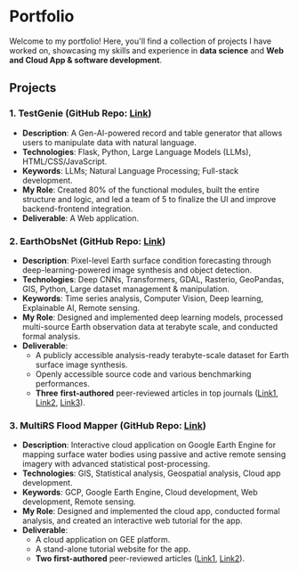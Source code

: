 # Portfolio

Welcome to my portfolio! Here, you'll find a collection of projects I have worked on, showcasing my skills and experience in **data science** and **Web and Cloud App & software development**.

## Projects

### 1. **TestGenie** (GitHub Repo: [Link](https://github.com/ZhouyayanLi/TestGenie))
- **Description**: A Gen-AI-powered record and table generator that allows users to manipulate data with natural language.
- **Technologies**: Flask, Python, Large Language Models (LLMs), HTML/CSS/JavaScript.
- **Keywords**: LLMs; Natural Language Processing; Full-stack development.
- **My Role**: Created 80% of the functional modules, built the entire structure and logic, and led a team of 5 to finalize the UI and improve backend-frontend integration.
- **Deliverable**: A Web application.

### 2. **EarthObsNet** (GitHub Repo: [Link](https://github.com/ZhouyayanLi/EarthObsNet))
- **Description**: Pixel-level Earth surface condition forecasting through deep-learning-powered image synthesis and object detection.
- **Technologies**: Deep CNNs, Transformers, GDAL, Rasterio, GeoPandas, GIS, Python, Large dataset management & manipulation.
- **Keywords**: Time series analysis, Computer Vision, Deep learning, Explainable AI, Remote sensing.
- **My Role**: Designed and implemented deep learning models, processed multi-source Earth observation data at terabyte scale, and conducted formal analysis.
- **Deliverable**:
  - A publicly accessible analysis-ready terabyte-scale dataset for Earth surface image synthesis.
  - Openly accessible source code and various benchmarking performances.
  - **Three** **first-authored** peer-reviewed articles in top journals ([Link1](https://www.sciencedirect.com/science/article/abs/pii/S092427162300326X), [Link2](https://www.sciencedirect.com/science/article/abs/pii/S0924271623002691), [Link3](https://www.sciencedirect.com/science/article/abs/pii/S0048969723003728)).
 

### 3. **MultiRS Flood Mapper** (GitHub Repo: [Link](https://github.com/ZhouyayanLi/MultiRS_Flood_Mapper_Tutorial))
- **Description**: Interactive cloud application on Google Earth Engine for mapping surface water bodies using passive and active remote sensing imagery with advanced statistical post-processing.
- **Technologies**: GIS, Statistical analysis, Geospatial analysis, Cloud app development.
- **Keywords**: GCP, Google Earth Engine, Cloud development, Web development, Remote sensing.
- **My Role**: Designed and implemented the cloud app, conducted formal analysis, and created an interactive web tutorial for the app.
- **Deliverable**:
  - A cloud application on GEE platform.
  - A stand-alone tutorial website for the app.
  - **Two first-authored** peer-reviewed articles ([Link1](https://www.sciencedirect.com/science/article/abs/pii/S1364815224000835), [Link2](https://www.tandfonline.com/doi/abs/10.1080/01431161.2024.2305629)).
